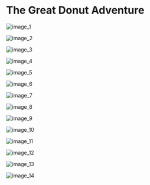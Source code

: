 # The Great Donut Adventure

![image_1](pictures/image_1.jpg)
<div style="page-break-after: always;"></div>

![image_2](pictures/image_2.jpg)
<div style="page-break-after: always;"></div>

![image_3](pictures/image_3.jpg)
<div style="page-break-after: always;"></div>

![image_4](pictures/image_4.jpg)
<div style="page-break-after: always;"></div>

![image_5](pictures/image_5.jpg)
<div style="page-break-after: always;"></div>

![image_6](pictures/image_6.jpg)
<div style="page-break-after: always;"></div>

![image_7](pictures/image_7.jpg)
<div style="page-break-after: always;"></div>

![image_8](pictures/image_8.jpg)
<div style="page-break-after: always;"></div>

![image_9](pictures/image_9.jpg)
<div style="page-break-after: always;"></div>

![image_10](pictures/image_10.jpg)
<div style="page-break-after: always;"></div>

![image_11](pictures/image_11.jpg)
<div style="page-break-after: always;"></div>

![image_12](pictures/image_12.jpg)
<div style="page-break-after: always;"></div>

![image_13](pictures/image_13.jpg)
<div style="page-break-after: always;"></div>

![image_14](pictures/image_14.jpg)
<div style="page-break-after: always;"></div>